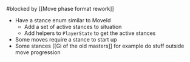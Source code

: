 #blocked by [[Move phase format rework]]

- Have a stance enum similar to MoveId
	- Add a set of active stances to situation
	- Add helpers to `PlayerState` to get the active stances
- Some moves require a stance to start up
- Some stances [[Gi of the old masters]] for example do stuff outside move progression
